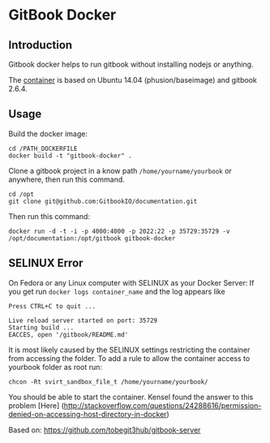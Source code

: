 # GitBook Docker

## Introduction

Gitbook docker helps to run gitbook without installing nodejs or anything.

The [container]() is based on Ubuntu 14.04 (phusion/baseimage) and gitbook 2.6.4.

## Usage

Build the docker image:

```
cd /PATH_DOCKERFILE
docker build -t "gitbook-docker" .
```

Clone a gitbook project in a know path `/home/yourname/yourbook` or anywhere, then run this command.

```
cd /opt
git clone git@github.com:GitbookIO/documentation.git
```

Then run this command:

```
docker run -d -t -i -p 4000:4000 -p 2022:22 -p 35729:35729 -v /opt/documentation:/opt/gitbook gitbook-docker
```

## SELINUX Error

On Fedora or any Linux computer with SELINUX as your Docker Server: 
If you get run `docker logs container_name` and the log appears like 
```
Press CTRL+C to quit ...

Live reload server started on port: 35729
Starting build ...
EACCES, open '/gitbook/README.md'
```

It is most likely caused by the SELINUX settings restricting the container from accessing the folder. To add a rule to allow the container access to yourbook folder as root run:
 
```
chcon -Rt svirt_sandbox_file_t /home/yourname/yourbook/
```

You should be able to start the container.
Kensel found the answer to this problem [Here] (http://stackoverflow.com/questions/24288616/permission-denied-on-accessing-host-directory-in-docker)

Based on: https://github.com/tobegit3hub/gitbook-server

